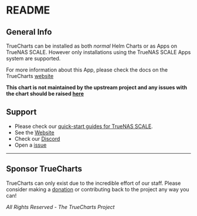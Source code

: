 # README

## General Info

TrueCharts can be installed as both _normal_ Helm Charts or as Apps on TrueNAS SCALE.
However only installations using the TrueNAS SCALE Apps system are supported.

For more information about this App, please check the docs on the TrueCharts [website](https://truecharts.org/charts/incubator/rar2fs)

**This chart is not maintained by the upstream project and any issues with the chart should be raised [here](https://github.com/truecharts/charts/issues/new/choose)**

## Support

- Please check our [quick-start guides for TrueNAS SCALE](https://truecharts.org/manual/SCALE/guides/scale-intro).
- See the [Website](https://truecharts.org)
- Check our [Discord](https://discord.gg/tVsPTHWTtr)
- Open a [issue](https://github.com/truecharts/charts/issues/new/choose)

---

## Sponsor TrueCharts

TrueCharts can only exist due to the incredible effort of our staff.
Please consider making a [donation](https://truecharts.org/sponsor) or contributing back to the project any way you can!

_All Rights Reserved - The TrueCharts Project_
